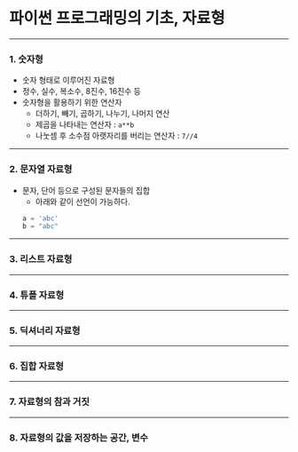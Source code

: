 # 파이썬 프로그래밍의 기초, 자료형

-----

### 1. 숫자형

- 숫자 형태로 이루어진 자료형
- 정수, 실수, 복소수, 8진수, 16진수 등
- 숫자형을 활용하기 위한 연산자
    - 더하기, 빼기, 곱하기, 나누기, 나머지 연산
    - 제곱을 나타내는 연산자 : `a**b`
    - 나눗셈 후 소수점 아랫자리를 버리는 연산자 : `7//4`

-----

### 2. 문자열 자료형

- 문자, 단어 등으로 구성된 문자들의 집합
    - 아래와 같이 선언이 가능하다.
    ```python
    a = 'abc'
    b = "abc"
    ```

-----

### 3. 리스트 자료형

-----

### 4. 튜플 자료형

-----

### 5. 딕셔너리 자료형

-----

### 6. 집합 자료형

-----

### 7. 자료형의 참과 거짓

-----

### 8. 자료형의 값을 저장하는 공간, 변수

